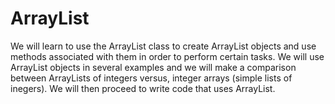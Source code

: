 # ArrayList

We will learn to use the ArrayList class to create ArrayList objects and use methods associated with them in order to perform certain tasks. We will use ArrayList objects in several examples and we will make a comparison between ArrayLists of integers versus, integer arrays (simple lists of inegers). We will then proceed to write code that uses ArrayList.
